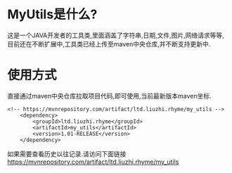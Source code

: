 # MyUtils是什么?
这是一个JAVA开发者的工具类,里面涵盖了字符串,日期,文件,图片,网络请求等等,目前还在不断扩展中,工具类已经上传至maven中央仓库,并不断支持更新中.

# 使用方式

直接通过maven中央仓库拉取项目代码,即可使用,当前最新版本maven坐标.

	<!-- https://mvnrepository.com/artifact/ltd.liuzhi.rhyme/my_utils -->
		<dependency>
			<groupId>ltd.liuzhi.rhyme</groupId>
			<artifactId>my_utils</artifactId>
			<version>1.01-RELEASE</version>
		</dependency>


如果需要查看历史以往记录.请访问下面链接
https://mvnrepository.com/artifact/ltd.liuzhi.rhyme/my_utils
